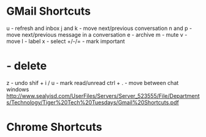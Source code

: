 


# GMail Shortcuts

u - refresh and inbox
j and k - move next/previous conversation
n and p  - move next/previous message in a conversation
e - archive
m - mute
v - move
l - label
x - select
+/-/= - mark important
# - delete
z - undo
shif + i / u - mark read/unread
ctrl + . - move between chat windows
http://www.sealyisd.com/UserFiles/Servers/Server_523555/File/Departments/Technology/Tiger%20Tech%20Tuesdays/Gmail%20Shortcuts.pdf


# Chrome Shortcuts
